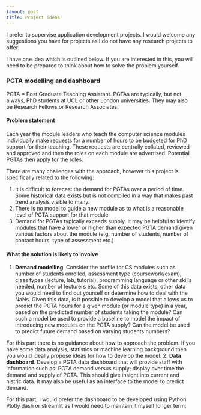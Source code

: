 ```yaml
---
layout: post
title: Project ideas
---
```


<div class="message">
I prefer to supervise application development projects. I would welcome any suggestions you have for projects as I do not have any research projects to offer.
</div>

I have one idea which is outlined below. If you are interested in this, you will need to be prepared to think about how to solve the problem yourself.

### PGTA modelling and dashboard

PGTA = Post Graduate Teaching Assistant. PGTAs are typically, but not always, PhD students at UCL or other London universities. They may also be Research Fellows or Research Associates.

#### Problem statement

Each year the module leaders who teach the computer science modules individually make requests for a number of hours to be budgeted for PhD support for their teaching. These requests are centrally collated, reviewed and approved and then the roles on each module are advertised. Potential PGTAs then apply for the roles.

There are many challenges with the approach, however this project is specifically related to the following:

1. It is difficult to forecast the demand for PGTAs over a period of time. Some historical data exists but is not compiled in a way that makes past trend analysis visible to many.
2. There is no model to guide a new module as to what is a reasonable level of PGTA support for that module
3. Demand for PGTAs typically exceeds supply. It may be helpful to identify modules that have a lower or higher than expected PGTA demand given various factors about the module (e.g. number of students, number of contact hours, type of assessment etc.)

#### What the solution is likely to involve

1. **Demand modelling**. Consider the profile for CS modules such as number of students enrolled, assessment type (coursework/exam), class types (lecture, lab, tutorial), programming language or other skills needed, number of lecturers etc. Some of this data exists, other data you would need to find out yourself or determine how to deal with the NaNs. Given this data, is it possible to develop a model that allows us to predict the PGTA hours for a given module (or module type) in a year, based on the predicted number of students taking the module? Can such a model be used to provide a baseline to model the impact of introducing new modules on the PGTA supply? Can the model be used to predict future demand based on varying students numbers?

For this part there is no guidance about how to approach the problem. If you have some data analysis; statistics or machine learning background then you would ideally propose ideas for how to develop the model.
2. **Data dashboard**. Develop a PGTA data dashboard that will provide staff with information such as: PGTA demand versus supply; display over time the demand and supply of PGTA. This should give insight into current and histric data. It may also be useful as an interface to the model to predict demand.

For this part; I would prefer the dashboard to be developed using Python Plotly dash or streamlit as I would need to maintain it myself longer term.

